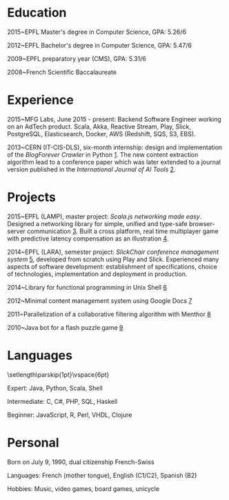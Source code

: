 # Education

2015~EPFL Master's degree in Computer Science, GPA: 5.26/6

2012~EPFL Bachelor's degree in Computer Science, GPA: 5.47/6

2009~EPFL preparatory year (CMS), GPA: 5.31/6

2008~French Scientific Baccalaureate

# Experience

2015~MFG Labs, June 2015 - present: Backend Software Engineer working on an AdTech product. Scala, Akka, Reactive Stream, Play, Slick, PostgreSQL, Elasticsearch, Docker, AWS (Redshift, SQS, S3, EBS).

2013~CERN (IT-CIS-DLS), six-month internship: design and implementation of the *BlogForever Crawler* in Python [1]. The new content extraction algorithm lead to a conference paper which was later extended to a journal version published in the *International Journal of AI Tools* [2].

# Projects

2015~EPFL (LAMP), master project: *Scala.js networking made easy*. Designed a networking library for simple, unified and type-safe browser-server communication [3]. Built a cross platform, real time multiplayer game with predictive latency compensation as an illustration [4].

2014~EPFL (LARA), semester project: *SlickChair conference management system* [5], developed from scratch using Play and Slick. Experienced many aspects of software development: establishment of specifications, choice of technologies, implementation and deployment in production.

2014~Library for functional programming in Unix Shell [6]

2012~Minimal content management system using Google Docs [7]

2011~Parallelization of a collaborative filtering algorithm with Menthor [8]

2010~Java bot for a flash puzzle game [9]

# Languages
\setlength\parskip{1pt}\vspace{6pt}

Expert: Java, Python, Scala, Shell

Intermediate: C, C#, PHP, SQL, Haskell

Beginner: JavaScript, R, Perl, VHDL, Clojure

# Personal

Born on July 9, 1990, dual citizenship French-Swiss

Languages: French (mother tongue), English (C1/C2), Spanish (B2)

Hobbies: Music, video games, board games, unicycle

[1]: https://github.com/BlogForever/crawler
[2]: https://dl.acm.org/citation.cfm?id=2611067
[3]: https://github.com/OlivierBlanvillain/scala-js-transport
[4]: https://github.com/OlivierBlanvillain/survivor
[5]: https://github.com/SlickChair/SlickChair
[6]: https://github.com/OlivierBlanvillain/bourne-shell-list
[7]: https://code.google.com/p/google-cms
[8]: https://github.com/OlivierBlanvillain/menthor/tree/recommender
[9]: https://code.google.com/p/hypercube-bot

